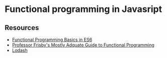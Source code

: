 # Functional programming in Javasript

## Resources
* [Functional Programming Basics in ES6](https://www.youtube.com/watch?v=FYXpOjwYzcs)
* [Professor Frisby's Mostly Adquate Guide to Functional Programming](https://drboolean.gitbooks.io/mostly-adequate-guide-old/content/)
* [Lodash](https://lodash.com/docs/)
